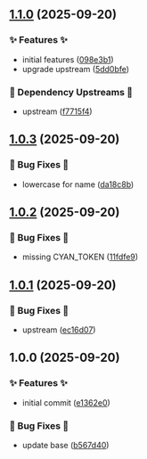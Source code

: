 ## [1.1.0](https://github.com/AtomiCloud/ketone.helm/compare/v1.0.3...v1.1.0) (2025-09-20)


### ✨ Features ✨

* initial features ([098e3b1](https://github.com/AtomiCloud/ketone.helm/commit/098e3b108a454ac055382ce3c548737defb7c68d))
* upgrade upstream ([5dd0bfe](https://github.com/AtomiCloud/ketone.helm/commit/5dd0bfed381e7a34f06e1a405c075878c0bb1066))


### 🔼 Dependency Upstreams 🔼

* upstream ([f7715f4](https://github.com/AtomiCloud/ketone.helm/commit/f7715f4fc643d11a17f28b7e882e2520eea49bac))

## [1.0.3](https://github.com/AtomiCloud/ketone.helm/compare/v1.0.2...v1.0.3) (2025-09-20)


### 🐛 Bug Fixes 🐛

* lowercase for name ([da18c8b](https://github.com/AtomiCloud/ketone.helm/commit/da18c8b2cf61d2783cf548ef4d5d150cd32724d5))

## [1.0.2](https://github.com/AtomiCloud/ketone.helm/compare/v1.0.1...v1.0.2) (2025-09-20)


### 🐛 Bug Fixes 🐛

* missing CYAN_TOKEN ([11fdfe9](https://github.com/AtomiCloud/ketone.helm/commit/11fdfe947ff99851c6b585ed38196d1465e06bee))

## [1.0.1](https://github.com/AtomiCloud/ketone.helm/compare/v1.0.0...v1.0.1) (2025-09-20)


### 🐛 Bug Fixes 🐛

* upstream ([ec16d07](https://github.com/AtomiCloud/ketone.helm/commit/ec16d07a51f4b005b2e00c12bc3a446daaa4eff3))

## 1.0.0 (2025-09-20)


### ✨ Features ✨

* initial commit ([e1362e0](https://github.com/AtomiCloud/ketone.helm/commit/e1362e01c0e2c7c1d557f15c5674ef540d542d7d))


### 🐛 Bug Fixes 🐛

* update base ([b567d40](https://github.com/AtomiCloud/ketone.helm/commit/b567d4014475663a7e73d3b800f64498c0d6f779))
